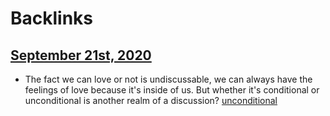 
# Backlinks
## [September 21st, 2020](<September 21st, 2020.md>)
-  The fact we can love or not is undiscussable, we can always have the feelings of love because it's inside of us. But whether it's conditional or unconditional is another realm of a discussion? [unconditional](<unconditional.md>)

